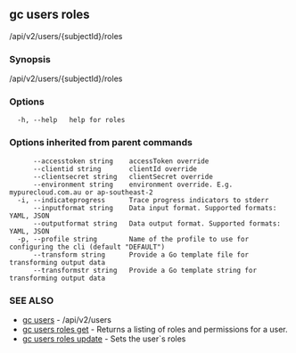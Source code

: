 ## gc users roles

/api/v2/users/{subjectId}/roles

### Synopsis

/api/v2/users/{subjectId}/roles

### Options

```
  -h, --help   help for roles
```

### Options inherited from parent commands

```
      --accesstoken string    accessToken override
      --clientid string       clientId override
      --clientsecret string   clientSecret override
      --environment string    environment override. E.g. mypurecloud.com.au or ap-southeast-2
  -i, --indicateprogress      Trace progress indicators to stderr
      --inputformat string    Data input format. Supported formats: YAML, JSON
      --outputformat string   Data output format. Supported formats: YAML, JSON
  -p, --profile string        Name of the profile to use for configuring the cli (default "DEFAULT")
      --transform string      Provide a Go template file for transforming output data
      --transformstr string   Provide a Go template string for transforming output data
```

### SEE ALSO

* [gc users](gc_users.html)	 - /api/v2/users
* [gc users roles get](gc_users_roles_get.html)	 - Returns a listing of roles and permissions for a user.
* [gc users roles update](gc_users_roles_update.html)	 - Sets the user`s roles


